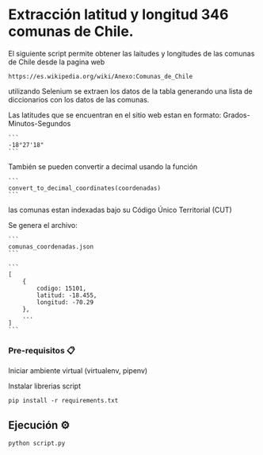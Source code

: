 # Extracción latitud y longitud 346 comunas de Chile.

El siguiente script permite obtener las laitudes y longitudes de las comunas de Chile desde la pagina web 
```
https://es.wikipedia.org/wiki/Anexo:Comunas_de_Chile
```

utilizando Selenium se extraen los datos de la tabla generando una lista de diccionarios con los datos de las comunas.

Las latitudes que se encuentran en el sitio web estan en formato:
Grados-Minutos-Segundos
	
	```
	-18°27'18" 
	```

También se pueden convertir a decimal usando la función 
	
	```
	convert_to_decimal_coordinates(coordenadas)
	```
las comunas estan indexadas bajo su Código Único Territorial (CUT)

Se genera el archivo:

	```
	comunas_coordenadas.json
	```
		
	```
	[
		{
			codigo: 15101,
			latitud: -18.455,
			longitud: -70.29
		},
		...
	]
	```


### Pre-requisitos 📋

Iniciar ambiente virtual (virtualenv, pipenv)

Instalar librerias script

```
pip install -r requirements.txt
```

## Ejecución ⚙️

```
python script.py
```



